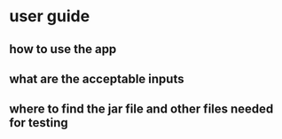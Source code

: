 # user guide

## how to use the app

## what are the acceptable inputs

## where to find the jar file and other files needed for testing
